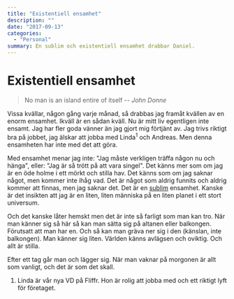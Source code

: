 ```yaml
---
title: "Existentiell ensamhet"
description: ""
date: "2017-09-13"
categories:
  - "Personal"
summary: En sublim och existentiell ensamhet drabbar Daniel.
---
```


# Existentiell ensamhet

> No man is an island entire of itself
> <cite>-- John Donne</cite>

Vissa kvällar, någon gång varje månad, så drabbas jag framåt kvällen av en enorm ensamhet. Ikväll är en sådan kväll. Nu är mitt liv egentligen inte ensamt. Jag har fler goda vänner än jag gjort mig förtjänt av. Jag trivs riktigt bra på jobbet, jag älskar att jobba med Linda<sup>1</sup> och Andreas. Men denna ensamheten har inte med det att göra.

Med ensamhet menar jag inte: "Jag måste verkligen träffa någon nu och hänga", eller: "Jag är så trött på att vara singel". Det känns mer som om jag är en öde holme i ett mörkt och stilla hav. Det känns som om jag saknar något, men kommer inte ihåg vad. Det är något som aldrig funnits och aldrig kommer att finnas, men jag saknar det. Det är en [sublim](<https://en.wikipedia.org/wiki/Sublime_(philosophy)>) ensamhet. Kanske är det insikten att jag är en liten, liten människa på en liten planet i ett stort universum.

Och det kanske låter hemskt men det är inte så farligt som man kan tro. När man känner sig så här så kan man sätta sig på altanen eller balkongen. Förutsatt att man har en. Och så kan man gräva ner sig i den (känslan, inte balkongen). Man känner sig liten. Världen känns avlägsen och oviktig. Och allt är stilla.

Efter ett tag går man och lägger sig. När man vaknar på morgonen är allt som vanligt, och det är som det skall.

1. Linda är vår nya VD på Fliffr. Hon är rolig att jobba med och ett riktigt lyft för företaget.
